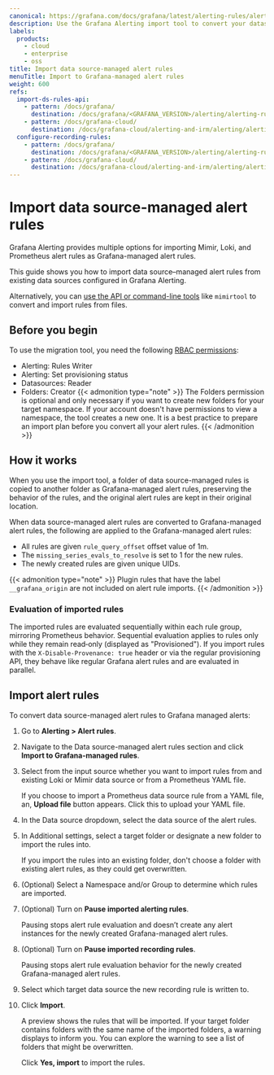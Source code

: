 ```yaml
---
canonical: https://grafana.com/docs/grafana/latest/alerting-rules/alerting-migration/
description: Use the Grafana Alerting import tool to convert your datasource managed alert rules into Grafana managed alert rules
labels:
  products:
    - cloud
    - enterprise
    - oss
title: Import data source-managed alert rules
menuTitle: Import to Grafana-managed alert rules
weight: 600
refs:
  import-ds-rules-api:
    - pattern: /docs/grafana/
      destination: /docs/grafana/<GRAFANA_VERSION>/alerting/alerting-rules/alerting-migration/migration-api/
    - pattern: /docs/grafana-cloud/
      destination: /docs/grafana-cloud/alerting-and-irm/alerting/alerting-rules/alerting-migration/migration-api/
  configure-recording-rules:
    - pattern: /docs/grafana/
      destination: /docs/grafana/<GRAFANA_VERSION>/alerting/alerting-rules/create-recording-rules/create-grafana-managed-recording-rules/
    - pattern: /docs/grafana-cloud/
      destination: /docs/grafana-cloud/alerting-and-irm/alerting/alerting-rules/create-recording-rules/create-grafana-managed-recording-rules/
---
```


# Import data source-managed alert rules

Grafana Alerting provides multiple options for importing Mimir, Loki, and Prometheus alert rules as Grafana-managed alert rules.

This guide shows you how to import data source–managed alert rules from existing data sources configured in Grafana Alerting.

Alternatively, you can [use the API or command-line tools](ref:import-ds-rules-api) like `mimirtool` to convert and import rules from files.

## Before you begin

To use the migration tool, you need the following [RBAC permissions](/docs/grafana/latest/administration/roles-and-permissions/access-control/):

- Alerting: Rules Writer
- Alerting: Set provisioning status
- Datasources: Reader
- Folders: Creator
  {{< admonition type="note" >}}
  The Folders permission is optional and only necessary if you want to create new folders for your target namespace. If your account doesn't have permissions to view a namespace, the tool creates a new one. It is a best practice to prepare an import plan before you convert all your alert rules.
  {{< /admonition >}}

## How it works

When you use the import tool, a folder of data source-managed rules is copied to another folder as Grafana-managed alert rules, preserving the behavior of the rules, and the original alert rules are kept in their original location.

When data source-managed alert rules are converted to Grafana-managed alert rules, the following are applied to the Grafana-managed alert rules:

- All rules are given `rule_query_offset` offset value of 1m.
- The `missing_series_evals_to_resolve` is set to 1 for the new rules.
- The newly created rules are given unique UIDs.

{{< admonition type="note" >}}
Plugin rules that have the label `__grafana_origin` are not included on alert rule imports.
{{< /admonition >}}

### Evaluation of imported rules

The imported rules are evaluated sequentially within each rule group, mirroring Prometheus behavior. Sequential evaluation applies to rules only while they remain read‑only (displayed as "Provisioned"). If you import rules with the `X-Disable-Provenance: true` header or via the regular provisioning API, they behave like regular Grafana alert rules and are evaluated in parallel.

## Import alert rules

To convert data source-managed alert rules to Grafana managed alerts:

1. Go to **Alerting > Alert rules**.

1. Navigate to the Data source-managed alert rules section and click **Import to Grafana-managed rules**.

1. Select from the input source whether you want to import rules from and existing Loki or Mimir data source or from a Prometheus YAML file.

   If you choose to import a Prometheus data source rule from a YAML file, an, **Upload file** button appears. Click this to upload your YAML file.

1. In the Data source dropdown, select the data source of the alert rules.

1. In Additional settings, select a target folder or designate a new folder to import the rules into.

   If you import the rules into an existing folder, don't choose a folder with existing alert rules, as they could get overwritten.

1. (Optional) Select a Namespace and/or Group to determine which rules are imported.

1. (Optional) Turn on **Pause imported alerting rules**.

   Pausing stops alert rule evaluation and doesn’t create any alert instances for the newly created Grafana-managed alert rules.

1. (Optional) Turn on **Pause imported recording rules**.

   Pausing stops alert rule evaluation behavior for the newly created Grafana-managed alert rules.

1. Select which target data source the new recording rule is written to.

1. Click **Import**.

   A preview shows the rules that will be imported. If your target folder contains folders with the same name of the imported folders, a warning displays to inform you. You can explore the warning to see a list of folders that might be overwritten.

   Click **Yes, import** to import the rules.
